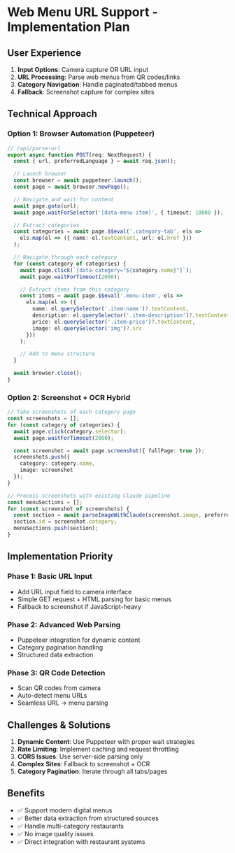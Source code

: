 # Web Menu URL Support - Implementation Plan

## User Experience
1. **Input Options**: Camera capture OR URL input
2. **URL Processing**: Parse web menus from QR codes/links
3. **Category Navigation**: Handle paginated/tabbed menus
4. **Fallback**: Screenshot capture for complex sites

## Technical Approach

### Option 1: Browser Automation (Puppeteer)
```typescript
// /api/parse-url
export async function POST(req: NextRequest) {
  const { url, preferredLanguage } = await req.json();

  // Launch browser
  const browser = await puppeteer.launch();
  const page = await browser.newPage();

  // Navigate and wait for content
  await page.goto(url);
  await page.waitForSelector('[data-menu-item]', { timeout: 10000 });

  // Extract categories
  const categories = await page.$$eval('.category-tab', els =>
    els.map(el => ({ name: el.textContent, url: el.href }))
  );

  // Navigate through each category
  for (const category of categories) {
    await page.click(`[data-category="${category.name}"]`);
    await page.waitForTimeout(2000);

    // Extract items from this category
    const items = await page.$$eval('.menu-item', els =>
      els.map(el => ({
        name: el.querySelector('.item-name')?.textContent,
        description: el.querySelector('.item-description')?.textContent,
        price: el.querySelector('.item-price')?.textContent,
        image: el.querySelector('img')?.src
      }))
    );

    // Add to menu structure
  }

  await browser.close();
}
```

### Option 2: Screenshot + OCR Hybrid
```typescript
// Take screenshots of each category page
const screenshots = [];
for (const category of categories) {
  await page.click(category.selector);
  await page.waitForTimeout(2000);

  const screenshot = await page.screenshot({ fullPage: true });
  screenshots.push({
    category: category.name,
    image: screenshot
  });
}

// Process screenshots with existing Claude pipeline
const menuSections = [];
for (const screenshot of screenshots) {
  const section = await parseImageWithClaude(screenshot.image, preferredLanguage);
  section.id = screenshot.category;
  menuSections.push(section);
}
```

## Implementation Priority

### Phase 1: Basic URL Input
- Add URL input field to camera interface
- Simple GET request + HTML parsing for basic menus
- Fallback to screenshot if JavaScript-heavy

### Phase 2: Advanced Web Parsing
- Puppeteer integration for dynamic content
- Category pagination handling
- Structured data extraction

### Phase 3: QR Code Detection
- Scan QR codes from camera
- Auto-detect menu URLs
- Seamless URL → menu parsing

## Challenges & Solutions

1. **Dynamic Content**: Use Puppeteer with proper wait strategies
2. **Rate Limiting**: Implement caching and request throttling
3. **CORS Issues**: Use server-side parsing only
4. **Complex Sites**: Fallback to screenshot + OCR
5. **Category Pagination**: Iterate through all tabs/pages

## Benefits
- ✅ Support modern digital menus
- ✅ Better data extraction from structured sources
- ✅ Handle multi-category restaurants
- ✅ No image quality issues
- ✅ Direct integration with restaurant systems
